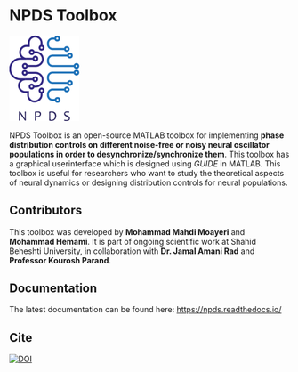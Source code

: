 # NPDS Toolbox

<img src="https://github.com/cmplab/npds-toolbox/blob/main/docs/Pictures/NPDS-logo.svg" alt="alt text" width=25%>

NPDS  Toolbox  is  an  open-source  MATLAB  toolbox  for  implementing  **phase distribution controls on different noise-free or noisy neural oscillator populations in order to desynchronize/synchronize them**. This toolbox has a graphical userinterface which is designed using *GUIDE* in MATLAB.  This toolbox is useful for researchers who want to study the theoretical aspects of neural  dynamics  or designing  distribution controls for neural populations.

## Contributors

This toolbox was developed by **Mohammad Mahdi Moayeri** and **Mohammad Hemami**.  It is part of ongoing scientific work at Shahid Beheshti University, in collaboration with **Dr. Jamal Amani Rad** and **Professor Kourosh Parand**.

## Documentation

The latest documentation can be found here: https://npds.readthedocs.io/

## Cite

[![DOI](https://zenodo.org/badge/doi/10.5281/zenodo.5060339.svg)](https://zenodo.org/record/5060339#.YN8Cc6gzZnI)

